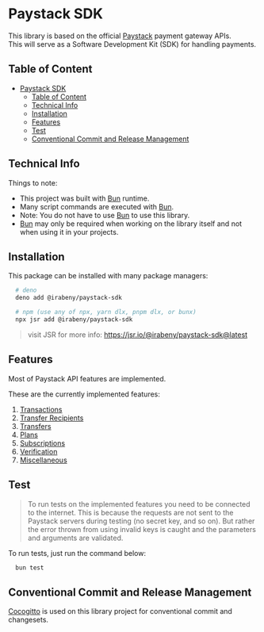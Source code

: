 # Paystack SDK

This library is based on the official [Paystack][pays] payment gateway APIs.  
This will serve as a Software Development Kit (SDK) for handling payments.

## Table of Content

- [Paystack SDK](#paystack-sdk)
  - [Table of Content](#table-of-content)
  - [Technical Info](#technical-info)
  - [Installation](#installation)
  - [Features](#features)
  - [Test](#test)
  - [Conventional Commit and Release Management](#conventional-commit-and-release-management)

## Technical Info

Things to note:

- This project was built with [Bun][buns] runtime.
- Many script commands are executed with [Bun][buns].
- Note: You do not have to use [Bun][buns] to use this library.
- [Bun][buns] may only be required when working on the library itself and not when using it in your projects.

## Installation

This package can be installed with many package managers:

```bash
  # deno
  deno add @irabeny/paystack-sdk

  # npm (use any of npx, yarn dlx, pnpm dlx, or bunx)
  npx jsr add @irabeny/paystack-sdk
```

> visit JSR for more info: <https://jsr.io/@irabeny/paystack-sdk@latest>

## Features

Most of Paystack API features are implemented.

These are the currently implemented features:

1. [Transactions][trns]
2. [Transfer Recipients][trfr]
3. [Transfers][trsf]
4. [Plans][plns]
5. [Subscriptions][subs]
6. [Verification][verf]
7. [Miscellaneous][misc]

## Test

> To run tests on the implemented features you need to be connected to the internet.
> This is because the requests are not sent to the Paystack servers during testing (no secret key, and so on).
> But rather the error thrown from using invalid keys is caught and the parameters and arguments are validated.

To run tests, just run the command below:

```bash
  bun test
```

## Conventional Commit and Release Management

[Cocogitto][coco] is used on this library project for conventional commit and changesets.

[pays]: https://paystack.com
[coco]: https://docs.cocogitto.io/
[buns]: https://github.com/wobsoriano/bun-lib-starter
[trns]: https://paystack.com/docs/api/transaction
[trfr]: https://paystack.com/docs/api/transfer-recipient
[trsf]: https://paystack.com/docs/api/transfers
[plns]: https://paystack.com/docs/api/plans
[subs]: https://paystack.com/docs/api/subscriptions
[verf]: https://paystack.com/docs/api/verification/
[misc]: https://paystack.com/docs/api/miscellaneous/
